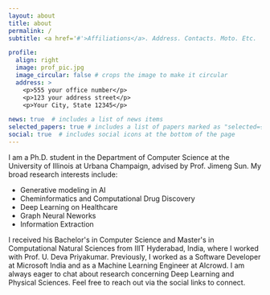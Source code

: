 ```yaml
---
layout: about
title: about
permalink: /
subtitle: <a href='#'>Affiliations</a>. Address. Contacts. Moto. Etc.

profile:
  align: right
  image: prof_pic.jpg
  image_circular: false # crops the image to make it circular
  address: >
    <p>555 your office number</p>
    <p>123 your address street</p>
    <p>Your City, State 12345</p>

news: true  # includes a list of news items
selected_papers: true # includes a list of papers marked as "selected={true}"
social: true  # includes social icons at the bottom of the page
---
```

 I am a Ph.D. student in the Department of Computer Science at the University of Illinois at Urbana Champaign, advised by Prof. Jimeng Sun. My broad research interests include: 
 - Generative modeling in AI
 - Cheminformatics and Computational Drug Discovery
 - Deep Learning on Healthcare
 - Graph Neural Neworks
 - Information Extraction

I received his Bachelor's in Computer Science and Master's in Computational Natural Sciences from IIIT Hyderabad, India, where I worked with Prof. U. Deva Priyakumar. Previously, I worked as a Software Developer at Microsoft India and as a Machine Learning Engineer at AIcrowd. I am always eager to chat about research concerning Deep Learning and Physical Sciences. Feel free to reach out via the social links to connect.


